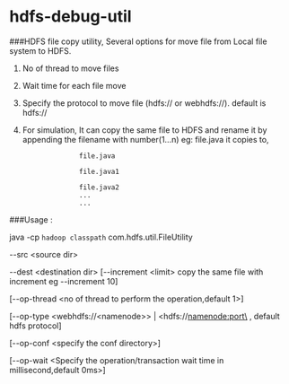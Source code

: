 # hdfs-debug-util

###HDFS file copy utility, Several options for move file from Local file system to HDFS.

1) No of thread to move files

2) Wait time for each file move

3) Specify the protocol to move file (hdfs:// or webhdfs://).
   default is hdfs://
   
4) For simulation, It can copy the same file to HDFS and rename it by appending the filename with number(1...n)
   eg: file.java it copies to,
   
                     file.java
                     
                     file.java1
                     
                     file.java2
                     ...
                     ...
                     
                   

###Usage : 
  
  java -cp `hadoop classpath` com.hdfs.util.FileUtility 
  
  --src \<source dir\> 
  
  --dest \<destination dir\>  [--increment \<limit\>  copy the same file with increment eg --increment 10]
  
  [--op-thread \<no of thread to perform the operation,default 1\>] 
  
  [--op-type \<webhdfs://\<namenode\>\> | <hdfs://<namenode:port\> , default hdfs protocol]
  
  [--op-conf \<specify the conf directory\>] 
  
  [--op-wait \<Specify the operation/transaction wait time in millisecond,default 0ms\>]  
  
  

